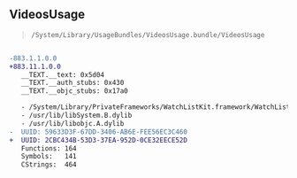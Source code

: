 ## VideosUsage

> `/System/Library/UsageBundles/VideosUsage.bundle/VideosUsage`

```diff

-883.1.1.0.0
+883.11.1.0.0
   __TEXT.__text: 0x5d04
   __TEXT.__auth_stubs: 0x430
   __TEXT.__objc_stubs: 0x17a0

   - /System/Library/PrivateFrameworks/WatchListKit.framework/WatchListKit
   - /usr/lib/libSystem.B.dylib
   - /usr/lib/libobjc.A.dylib
-  UUID: 59633D3F-67DD-3406-AB6E-FEE56EC3C460
+  UUID: 2CBC434B-53D3-37EA-952D-0CE32EECE52D
   Functions: 164
   Symbols:   141
   CStrings:  464

```
